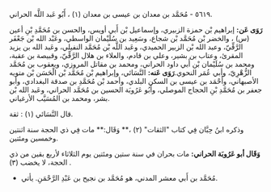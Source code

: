 ٥٦١٩ - مُحَمَّد بن معدان بن عيسى بن معدان (١) ، أَبُو عَبد اللَّه الحراني.

**رَوَى عَن:** إبراهيم بْن حمزة الزبيري، وإسماعيل بْن أَبي أويس، والحسن بن مُحَمَّدِ بْنِ أعين (س) ، والخضر بْن مُحَمَّد بْن شجاع، وسَعِيد بن سُلَيْمان الواسطي، وعَبْد الله بْن جَعْفَر الرَّقِّيّ، وعبد الله بْن الزبير الحميدي، وعَبد اللَّه بْن مُحَمَّد النفيلي، وعَبد الله بن يزيد المقرئ، وعتاب بن بشير، وعلي بن قادم، والعلاء بن هلال الرَّقِّيّ، وقبيصة بن عقبة، ومحمد بن سُلَيْمان بْن أَبي داود الحراني، ومحمد بن مقاتل المروزي، ويعقوب بن مُحَمَّد الزُّهْرِيّ، وأبي عُمَر النحوي.**رَوَى عَنه:** النَّسَائي، وإبراهيم بْن مُحَمَّد بْن الْحَسَن بْن متويه الأصبهاني، وأَحْمَد بن عيسى بن السكن البلدي، وأحمد بْن مُحَمَّدِ بن صدقة البغدادي، وأبو جعفر بن مُحَمَّدِ بْنِ الحجاج الموصلي، وأَبُو عَرُوبَة الحسين بن مُحَمَّد الحراني، وعَبد الله بْن بشر، ومحمد بن المُسَيَّب الأرغياني.

قال النَّسَائي (١) : ثقة.

وذكره ابنُ حِبَّان فِي كتاب "الثقات" (٢) ،** وَقَال:** مات فِي ذي الحجة سنة اثنتين وخمسين ومئتين.

**وَقَال أبو عَرُوبَة الحراني:** مات بحران في سنة ستين ومئتين يوم الثلاثاء لأربع بقين من ذي الحجة، لا يخضب (٣) .

- مُحَمَّد بن أَبي معشر المدني، هو مُحَمَّد بن نجيح بن عَبْدِ الرَّحْمَنِ. يأتي.